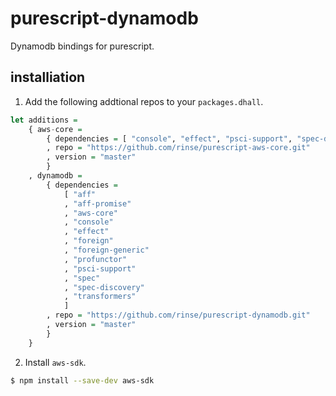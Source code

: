 # purescript-dynamodb

Dynamodb bindings for purescript.

## installiation

1. Add the following addtional repos to your `packages.dhall`.

```purescript
let additions =
    { aws-core =
        { dependencies = [ "console", "effect", "psci-support", "spec-discovery" ]
        , repo = "https://github.com/rinse/purescript-aws-core.git"
        , version = "master"
        }
    , dynamodb =
        { dependencies =
            [ "aff"
            , "aff-promise"
            , "aws-core"
            , "console"
            , "effect"
            , "foreign"
            , "foreign-generic"
            , "profunctor"
            , "psci-support"
            , "spec"
            , "spec-discovery"
            , "transformers"
            ]
        , repo = "https://github.com/rinse/purescript-dynamodb.git"
        , version = "master"
        }
    }
```

2. Install `aws-sdk`.

```bash
$ npm install --save-dev aws-sdk
```
